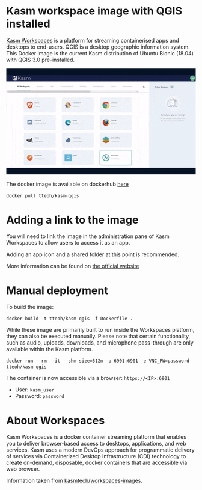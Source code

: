 # Kasm workspace image with QGIS installed

[Kasm Workspaces](https://www.kasmweb.com/) is a platform for streaming containerised apps and desktops to end-users. QGIS is a desktop geographic information system. This Docker image is the current Kasm distribution of Ubuntu Bionic (18.04) with QGIS 3.0 pre-installed. 

![image](https://github.com/thomasteoh/kasm-qgis/blob/main/.github/images/kasm-qgis-opt.gif?raw=true)

The docker image is available on dockerhub [here](https://hub.docker.com/r/tteoh/kasm-qgis)

```
docker pull tteoh/kasm-qgis
```

# Adding a link to the image

You will need to link the image in the administration pane of Kasm Workspaces to allow users to access it as an app.

Adding an app icon and a shared folder at this point is recommended.

More information can be found on [the official website](https://www.kasmweb.com/docs/latest/guide/custom_images.html)

# Manual deployment

To build the image:

```
docker build -t tteoh/kasm-qgis -f Dockerfile .
```

While these image are primarily built to run inside the Workspaces platform, they can also be executed manually. Please note that certain functionality, such as audio, uploads, downloads, and microphone pass-through are only available within the Kasm platform.

```
docker run --rm  -it --shm-size=512m -p 6901:6901 -e VNC_PW=password tteoh/kasm-qgis
```

The container is now accessible via a browser: `https://<IP>:6901`

- User: `kasm_user`
- Password: `password`

# About Workspaces

Kasm Workspaces is a docker container streaming platform that enables you to deliver browser-based access to desktops, applications, and web services. Kasm uses a modern DevOps approach for programmatic delivery of services via Containerized Desktop Infrastructure (CDI) technology to create on-demand, disposable, docker containers that are accessible via web browser. 

Information taken from [kasmtech/workspaces-images](https://github.com/kasmtech/workspaces-images).
